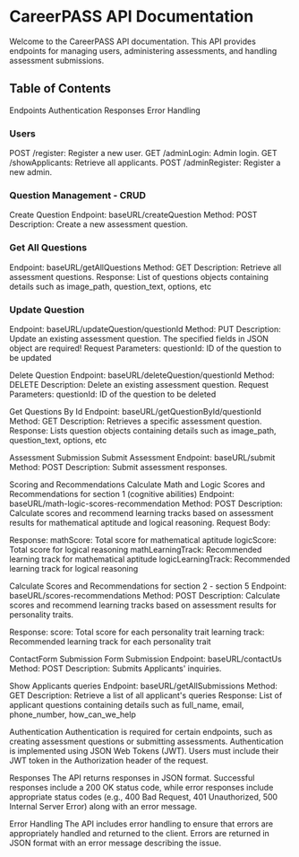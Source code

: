 # CareerPASS API Documentation

Welcome to the CareerPASS API documentation. This API provides endpoints for managing users, administering assessments, and handling assessment submissions.

## Table of Contents
Endpoints
Authentication
Responses
Error Handling


### Users
POST /register: Register a new user.
GET /adminLogin: Admin login.
GET /showApplicants: Retrieve all applicants.
POST /adminRegister: Register a new admin.

### Question Management - CRUD
Create Question
Endpoint: baseURL/createQuestion
Method: POST
Description: Create a new assessment question.


### Get All Questions
Endpoint: baseURL/getAllQuestions
Method: GET
Description: Retrieve all assessment questions.
Response: List of questions objects containing details such as image_path, question_text, options, etc

### Update Question
Endpoint: baseURL/updateQuestion/questionId
Method: PUT
Description: Update an existing assessment question. The specified fields in JSON object are required!
Request Parameters:
questionId: ID of the question to be updated

Delete Question
Endpoint: baseURL/deleteQuestion/questionId
Method: DELETE
Description: Delete an existing assessment question.
Request Parameters:
questionId: ID of the question to be deleted

Get Questions By Id
Endpoint: baseURL/getQuestionById/questionId
Method: GET
Description: Retrieves a specific assessment question.
Response: Lists question objects containing details such as image_path, question_text, options, etc

Assessment Submission
Submit Assessment
Endpoint: baseURL/submit
Method: POST
Description: Submit assessment responses.

Scoring and Recommendations
Calculate Math and Logic Scores and Recommendations for section 1 (cognitive abilities)
Endpoint: baseURL/math-logic-scores-recommendation
Method: POST
Description: Calculate scores and recommend learning tracks based on assessment results for mathematical aptitude and logical reasoning.
Request Body:

Response:
mathScore: Total score for mathematical aptitude
logicScore: Total score for logical reasoning
mathLearningTrack: Recommended learning track for mathematical aptitude
logicLearningTrack: Recommended learning track for logical reasoning

Calculate Scores and Recommendations for section 2 - section 5
Endpoint: baseURL/scores-recommendations
Method: POST
Description: Calculate scores and recommend learning tracks based on assessment results for personality traits.

Response:
score: Total score for each personality trait
learning track: Recommended learning track for each personality trait


ContactForm Submission
Form Submission
Endpoint: baseURL/contactUs
Method: POST
Description: Submits Applicants' inquiries.

Show Applicants queries
Endpoint: baseURL/getAllSubmissions
Method: GET
Description: Retrieve a list of all applicant's queries
Response:  List of applicant questions containing details such as full_name, email, phone_number, how_can_we_help 

Authentication
Authentication is required for certain endpoints, such as creating assessment questions or submitting assessments. Authentication is implemented using JSON Web Tokens (JWT). Users must include their JWT token in the Authorization header of the request.

Responses
The API returns responses in JSON format. Successful responses include a 200 OK status code, while error responses include appropriate status codes (e.g., 400 Bad Request, 401 Unauthorized, 500 Internal Server Error) along with an error message.

Error Handling
The API includes error handling to ensure that errors are appropriately handled and returned to the client. Errors are returned in JSON format with an error message describing the issue.

